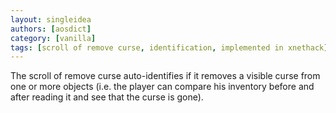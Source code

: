 ```yaml
---
layout: singleidea
authors: [aosdict]
category: [vanilla]
tags: [scroll of remove curse, identification, implemented in xnethack]
---
```

The scroll of remove curse auto-identifies if it removes a visible curse from one or more objects (i.e. the player can compare his inventory before and after reading it and see that the curse is gone).
